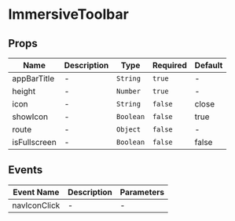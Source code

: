 # ImmersiveToolbar

## Props

<!-- @vuese:ImmersiveToolbar:props:start -->
|Name|Description|Type|Required|Default|
|---|---|---|---|---|
|appBarTitle|-|`String`|`true`|-|
|height|-|`Number`|`true`|-|
|icon|-|`String`|`false`|close|
|showIcon|-|`Boolean`|`false`|true|
|route|-|`Object`|`false`|-|
|isFullscreen|-|`Boolean`|`false`|false|

<!-- @vuese:ImmersiveToolbar:props:end -->


## Events

<!-- @vuese:ImmersiveToolbar:events:start -->
|Event Name|Description|Parameters|
|---|---|---|
|navIconClick|-|-|

<!-- @vuese:ImmersiveToolbar:events:end -->
